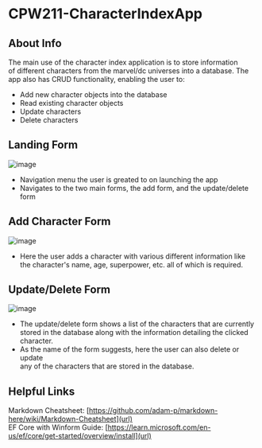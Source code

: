 # CPW211-CharacterIndexApp
## About Info
  The main use of the character index application is to store information        
  of different characters from the marvel/dc universes into a database. The   
  app also has CRUD functionality, enabling the user to:    
    
  - Add new character objects into the database
  - Read existing character objects
  - Update characters
  - Delete characters
## Landing Form
![image](https://github.com/user-attachments/assets/b3b82d64-b405-4321-9732-d02a9d473667)
- Navigation menu the user is greated to on launching the app
- Navigates to the two main forms, the add form, and the update/delete form
## Add Character Form
![image](https://github.com/user-attachments/assets/153ed85d-b94f-4fec-9d9f-b7526102ba6c)
- Here the user adds a character with various different information like  
    the character's name, age, superpower, etc. all of which is required. 
## Update/Delete Form
![image](https://github.com/user-attachments/assets/b94f924a-6f31-45d8-80cd-cbce1b48dbac)
- The update/delete form shows a list of the characters that are currently  
   stored in the database along with the information detailing the clicked  
   character.  
- As the name of the form suggests, here the user can also delete or update  
  any of the characters that are stored in the database.  
## Helpful Links
Markdown Cheatsheet: [https://github.com/adam-p/markdown-here/wiki/Markdown-Cheatsheet](url)  
EF Core with Winform Guide: [https://learn.microsoft.com/en-us/ef/core/get-started/overview/install](url)



